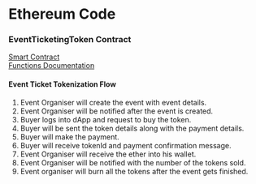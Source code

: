 # Ethereum Code

### EventTicketingToken Contract

[Smart Contract](./contracts/LoanContract.sol)  
[Functions Documentation](./documentation/functions.md)

#### Event Ticket Tokenization Flow

1. Event Organiser will create the event with event details.
2. Event Organiser will be notified after the event is created.
3. Buyer logs into dApp and request to buy the token.
4. Buyer will be sent the token details along with the payment details.
5. Buyer will make the payment.
6. Buyer will receive tokenId and payment confirmation message.
7. Event Organiser will receive the ether into his wallet.
8. Event Organiser will be notified with the number of the tokens sold.
9. Event organiser will burn all the tokens after the event gets finished.
